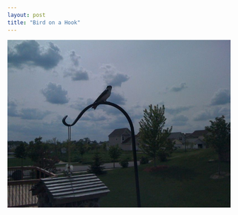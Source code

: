 ```yaml
---
layout: post
title: "Bird on a Hook"
---
```


                  
<p><img src="/hodsmedia/601797789.jpg"/></p>


     
